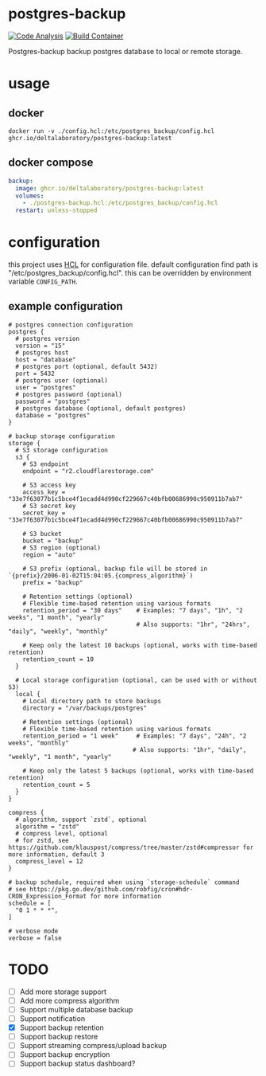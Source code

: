 # postgres-backup
[![Code Analysis](https://github.com/DeltaLaboratory/postgres-backup/actions/workflows/analysis.yml/badge.svg)](https://github.com/DeltaLaboratory/postgres-backup/actions/workflows/analysis.yml)
[![Build Container](https://github.com/DeltaLaboratory/postgres-backup/actions/workflows/container.yml/badge.svg)](https://github.com/DeltaLaboratory/postgres-backup/actions/workflows/container.yml)

Postgres-backup backup postgres database to local or remote storage.
# usage
## docker
```shell
docker run -v ./config.hcl:/etc/postgres_backup/config.hcl ghcr.io/deltalaboratory/postgres-backup:latest
```
## docker compose
```yaml
backup:
  image: ghcr.io/deltalaboratory/postgres-backup:latest
  volumes:
    - ./postgres-backup.hcl:/etc/postgres_backup/config.hcl
  restart: unless-stopped
```
# configuration
this project uses [HCL](https://github.com/hashicorp/hcl) for configuration file.
default configuration find path is "/etc/postgres_backup/config.hcl". this can be overridden by environment variable `CONFIG_PATH`.
## example configuration
```hcl
# postgres connection configuration
postgres {
  # postgres version
  version = "15"
  # postgres host
  host = "database"
  # postgres port (optional, default 5432)
  port = 5432
  # postgres user (optional)
  user = "postgres"
  # postgres password (optional)
  password = "postgres"
  # postgres database (optional, default postgres)
  database = "postgres"
}

# backup storage configuration
storage {
  # S3 storage configuration
  s3 {
    # S3 endpoint
    endpoint = "r2.cloudflarestorage.com"

    # S3 access key
    access_key = "33e7f63077b1c5bce4f1ecadd4d990cf229667c40bfb00686990c950911b7ab7"
    # S3 secret key
    secret_key = "33e7f63077b1c5bce4f1ecadd4d990cf229667c40bfb00686990c950911b7ab7"

    # S3 bucket
    bucket = "backup"
    # S3 region (optional)
    region = "auto"

    # S3 prefix (optional, backup file will be stored in `{prefix}/2006-01-02T15:04:05.{compress_algorithm}`)
    prefix = "backup"

    # Retention settings (optional)
    # Flexible time-based retention using various formats
    retention_period = "30 days"    # Examples: "7 days", "1h", "2 weeks", "1 month", "yearly"
                                    # Also supports: "1hr", "24hrs", "daily", "weekly", "monthly"
    
    # Keep only the latest 10 backups (optional, works with time-based retention)
    retention_count = 10
  }

  # Local storage configuration (optional, can be used with or without S3)
  local {
    # Local directory path to store backups
    directory = "/var/backups/postgres"

    # Retention settings (optional)
    # Flexible time-based retention using various formats
    retention_period = "1 week"     # Examples: "7 days", "24h", "2 weeks", "monthly"
                                   # Also supports: "1hr", "daily", "weekly", "1 month", "yearly"
    
    # Keep only the latest 5 backups (optional, works with time-based retention)
    retention_count = 5
  }
}

compress {
  # algorithm, support `zstd`, optional
  algorithm = "zstd"
  # compress level, optional
  # for zstd, see https://github.com/klauspost/compress/tree/master/zstd#compressor for more information, default 3
  compress_level = 12
}

# backup schedule, required when using `storage-schedule` command
# see https://pkg.go.dev/github.com/robfig/cron#hdr-CRON_Expression_Format for more information
schedule = [
  "0 1 * * *",
]

# verbose mode
verbose = false
```

# TODO
- [ ] Add more storage support
- [ ] Add more compress algorithm
- [ ] Support multiple database backup
- [ ] Support notification
- [X] Support backup retention
- [ ] Support backup restore
- [ ] Support streaming compress/upload backup
- [ ] Support backup encryption
- [ ] Support backup status dashboard?